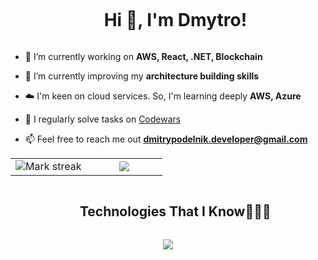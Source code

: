 <!--h1 without bottom border-->
<div id="user-content-toc">
  <ul align="center">
    <summary><h1 style="display: inline-block">Hi 👋, I'm Dmytro!</h1></summary>
  </ul>
</div>

<!--Intro start-->
- 🔭 I’m currently working on **AWS, React, .NET, Blockchain**

- 🌱 I’m currently improving my **architecture building skills**

- ☁️ I'm keen on cloud services. So, I'm learning deeply **AWS, Azure**

- 📝 I regularly solve tasks on [Codewars](https://www.codewars.com/)

- 📫 Feel free to reach me out **dmitrypodelnik.developer@gmail.com**
<!--Intro end-->



<!--- stats & Trophy (start) -->
<p align="center">
  <!--- stats (start) -->
<table align="center">
<tr border="none">
<td width="50%" align="center">
  <img  title="🔥 Get streak stats for your profile at git.io/streak-stats" alt="Mark streak" src="https://github-readme-streak-stats.herokuapp.com/?user=dmytropodelnik&theme=dark&hide_border=false" /> 
</td>

<td width="50%" align="center">

  <img  align="center"  src="https://github-readme-stats.anuraghazra1.vercel.app/api/top-langs/?username=dmytropodelnik&theme=dark&hide_border=false&no-bg=true&no-frame=true&langs_count=7&hide=php,java"/>
  
  </td>
</tr>
</table>
<!--- stats (end) -->

</p>        
<!--- stats (end) -->


<!--h1 without bottom border-->
<div id="user-content-toc">
  <ul align="center">
    <summary><h2 style="display: inline-block">Technologies That I Know👨🏻‍💻</h2></summary>
  </ul>
</div>
<!--tech stack icons-->
<p align="center">
  <a href="https://skillicons.dev">
    <img src="https://skillicons.dev/icons?i=git,aws,azure,cpp,cs,dotnet,angular,react,redux,html,css,bootstrap,js,ts,nodejs,figma,discord,github,postman,vscode,visualstudio,solidity&perline=11" />
  </a>
</p>
